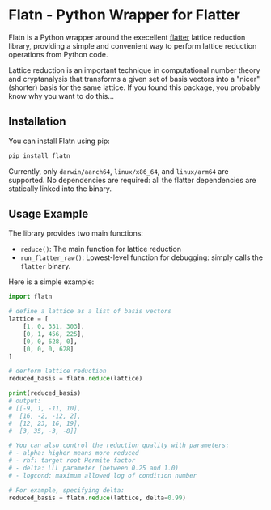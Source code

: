 # Flatn - Python Wrapper for Flatter

Flatn is a Python wrapper around the execellent [flatter](https://github.com/keeganryan/flatter) lattice reduction library, providing a simple and convenient way to perform lattice reduction operations from Python code.

Lattice reduction is an important technique in computational number theory and cryptanalysis that transforms a given set of basis vectors into a "nicer" (shorter) basis for the same lattice.
If you found this package, you probably know why you want to do this...

## Installation

You can install Flatn using pip:

```bash
pip install flatn
```

Currently, only `darwin/aarch64`, `linux/x86_64`, and `linux/arm64` are supported. No dependencies are required: all the flatter dependencies are statically linked into the binary.

## Usage Example

The library provides two main functions:

- `reduce()`: The main function for lattice reduction
- `run_flatter_raw()`: Lowest-level function for debugging: simply calls the `flatter` binary.

Here is a simple example:

```python
import flatn

# define a lattice as a list of basis vectors
lattice = [
    [1, 0, 331, 303],
    [0, 1, 456, 225],
    [0, 0, 628, 0],
    [0, 0, 0, 628]
]

# derform lattice reduction
reduced_basis = flatn.reduce(lattice)

print(reduced_basis)
# output:
# [[-9, 1, -11, 10],
#  [16, -2, -12, 2],
#  [12, 23, 16, 19],
#  [3, 35, -3, -8]]

# You can also control the reduction quality with parameters:
# - alpha: higher means more reduced
# - rhf: target root Hermite factor
# - delta: LLL parameter (between 0.25 and 1.0)
# - logcond: maximum allowed log of condition number

# For example, specifying delta:
reduced_basis = flatn.reduce(lattice, delta=0.99)
```
